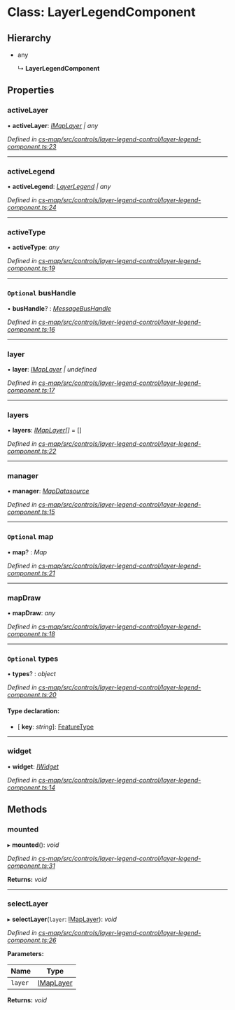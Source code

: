 # Class: LayerLegendComponent

## Hierarchy

* any

  ↳ **LayerLegendComponent**

## Properties

###  activeLayer

• **activeLayer**: *[IMapLayer](../interfaces/_cs_map_src_classes_imap_layer_.imaplayer.md) | any*

*Defined in [cs-map/src/controls/layer-legend-control/layer-legend-component.ts:23](https://github.com/TNOCS/csnext/blob/ec6e73e4/packages/cs-map/src/controls/layer-legend-control/layer-legend-component.ts#L23)*

___

###  activeLegend

• **activeLegend**: *[LayerLegend](../interfaces/_cs_map_src_classes_layer_legend_.layerlegend.md) | any*

*Defined in [cs-map/src/controls/layer-legend-control/layer-legend-component.ts:24](https://github.com/TNOCS/csnext/blob/ec6e73e4/packages/cs-map/src/controls/layer-legend-control/layer-legend-component.ts#L24)*

___

###  activeType

• **activeType**: *any*

*Defined in [cs-map/src/controls/layer-legend-control/layer-legend-component.ts:19](https://github.com/TNOCS/csnext/blob/ec6e73e4/packages/cs-map/src/controls/layer-legend-control/layer-legend-component.ts#L19)*

___

### `Optional` busHandle

• **busHandle**? : *[MessageBusHandle](_cs_core_src_utils_message_bus_message_bus_handle_.messagebushandle.md)*

*Defined in [cs-map/src/controls/layer-legend-control/layer-legend-component.ts:16](https://github.com/TNOCS/csnext/blob/ec6e73e4/packages/cs-map/src/controls/layer-legend-control/layer-legend-component.ts#L16)*

___

###  layer

• **layer**: *[IMapLayer](../interfaces/_cs_map_src_classes_imap_layer_.imaplayer.md) | undefined*

*Defined in [cs-map/src/controls/layer-legend-control/layer-legend-component.ts:17](https://github.com/TNOCS/csnext/blob/ec6e73e4/packages/cs-map/src/controls/layer-legend-control/layer-legend-component.ts#L17)*

___

###  layers

• **layers**: *[IMapLayer](../interfaces/_cs_map_src_classes_imap_layer_.imaplayer.md)[]* =  []

*Defined in [cs-map/src/controls/layer-legend-control/layer-legend-component.ts:22](https://github.com/TNOCS/csnext/blob/ec6e73e4/packages/cs-map/src/controls/layer-legend-control/layer-legend-component.ts#L22)*

___

###  manager

• **manager**: *[MapDatasource](_cs_map_src_datasources_map_datasource_.mapdatasource.md)*

*Defined in [cs-map/src/controls/layer-legend-control/layer-legend-component.ts:15](https://github.com/TNOCS/csnext/blob/ec6e73e4/packages/cs-map/src/controls/layer-legend-control/layer-legend-component.ts#L15)*

___

### `Optional` map

• **map**? : *Map*

*Defined in [cs-map/src/controls/layer-legend-control/layer-legend-component.ts:21](https://github.com/TNOCS/csnext/blob/ec6e73e4/packages/cs-map/src/controls/layer-legend-control/layer-legend-component.ts#L21)*

___

###  mapDraw

• **mapDraw**: *any*

*Defined in [cs-map/src/controls/layer-legend-control/layer-legend-component.ts:18](https://github.com/TNOCS/csnext/blob/ec6e73e4/packages/cs-map/src/controls/layer-legend-control/layer-legend-component.ts#L18)*

___

### `Optional` types

• **types**? : *object*

*Defined in [cs-map/src/controls/layer-legend-control/layer-legend-component.ts:20](https://github.com/TNOCS/csnext/blob/ec6e73e4/packages/cs-map/src/controls/layer-legend-control/layer-legend-component.ts#L20)*

#### Type declaration:

* \[ **key**: *string*\]: [FeatureType](_cs_map_src_classes_feature_type_.featuretype.md)

___

###  widget

• **widget**: *[IWidget](../interfaces/_cs_core_src_widget_widget_.iwidget.md)*

*Defined in [cs-map/src/controls/layer-legend-control/layer-legend-component.ts:14](https://github.com/TNOCS/csnext/blob/ec6e73e4/packages/cs-map/src/controls/layer-legend-control/layer-legend-component.ts#L14)*

## Methods

###  mounted

▸ **mounted**(): *void*

*Defined in [cs-map/src/controls/layer-legend-control/layer-legend-component.ts:31](https://github.com/TNOCS/csnext/blob/ec6e73e4/packages/cs-map/src/controls/layer-legend-control/layer-legend-component.ts#L31)*

**Returns:** *void*

___

###  selectLayer

▸ **selectLayer**(`layer`: [IMapLayer](../interfaces/_cs_map_src_classes_imap_layer_.imaplayer.md)): *void*

*Defined in [cs-map/src/controls/layer-legend-control/layer-legend-component.ts:26](https://github.com/TNOCS/csnext/blob/ec6e73e4/packages/cs-map/src/controls/layer-legend-control/layer-legend-component.ts#L26)*

**Parameters:**

Name | Type |
------ | ------ |
`layer` | [IMapLayer](../interfaces/_cs_map_src_classes_imap_layer_.imaplayer.md) |

**Returns:** *void*
